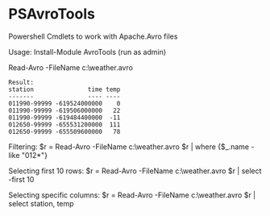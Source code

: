 # PSAvroTools
Powershell Cmdlets to work with Apache.Avro files

Usage:
Install-Module AvroTools (run as admin)

Read-Avro -FileName c:\weather.avro

    Result:
    station               time temp
    -------               ---- ----
    011990-99999 -619524000000    0
    011990-99999 -619506000000   22
    011990-99999 -619484400000  -11
    012650-99999 -655531200000  111
    012650-99999 -655509600000   78

Filtering: 
$r = Read-Avro -FileName c:\weather.avro
$r | where {$_.name -like "012*"}

Selecting first 10 rows:
$r = Read-Avro -FileName c:\weather.avro
$r | select -first 10

Selecting specific columns:
$r = Read-Avro -FileName c:\weather.avro
$r | select station, temp

